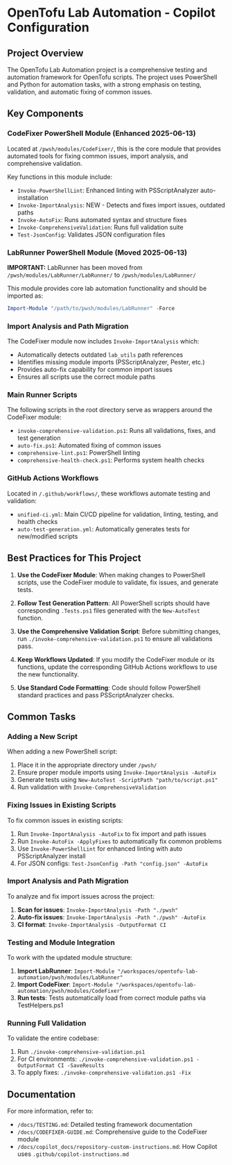 # OpenTofu Lab Automation - Copilot Configuration

## Project Overview
The OpenTofu Lab Automation project is a comprehensive testing and automation framework for OpenTofu scripts. The project uses PowerShell and Python for automation tasks, with a strong emphasis on testing, validation, and automatic fixing of common issues.

## Key Components

### CodeFixer PowerShell Module (Enhanced 2025-06-13)
Located at `/pwsh/modules/CodeFixer/`, this is the core module that provides automated tools for fixing common issues, import analysis, and comprehensive validation. 

Key functions in this module include:
- `Invoke-PowerShellLint`: Enhanced linting with PSScriptAnalyzer auto-installation
- `Invoke-ImportAnalysis`: NEW - Detects and fixes import issues, outdated paths
- `Invoke-AutoFix`: Runs automated syntax and structure fixes
- `Invoke-ComprehensiveValidation`: Runs full validation suite
- `Test-JsonConfig`: Validates JSON configuration files

### LabRunner PowerShell Module (Moved 2025-06-13)
**IMPORTANT:** LabRunner has been moved from `/pwsh/modules/LabRunner/LabRunner/` to `/pwsh/modules/LabRunner/`

This module provides core lab automation functionality and should be imported as:
```powershell
Import-Module "/path/to/pwsh/modules/LabRunner" -Force
```

### Import Analysis and Path Migration
The CodeFixer module now includes `Invoke-ImportAnalysis` which:
- Automatically detects outdated `lab_utils` path references
- Identifies missing module imports (PSScriptAnalyzer, Pester, etc.)
- Provides auto-fix capability for common import issues
- Ensures all scripts use the correct module paths

### Main Runner Scripts
The following scripts in the root directory serve as wrappers around the CodeFixer module:
- `invoke-comprehensive-validation.ps1`: Runs all validations, fixes, and test generation
- `auto-fix.ps1`: Automated fixing of common issues
- `comprehensive-lint.ps1`: PowerShell linting
- `comprehensive-health-check.ps1`: Performs system health checks

### GitHub Actions Workflows
Located in `/.github/workflows/`, these workflows automate testing and validation:
- `unified-ci.yml`: Main CI/CD pipeline for validation, linting, testing, and health checks
- `auto-test-generation.yml`: Automatically generates tests for new/modified scripts

## Best Practices for This Project

1. **Use the CodeFixer Module**: When making changes to PowerShell scripts, use the CodeFixer module to validate, fix issues, and generate tests.

2. **Follow Test Generation Pattern**: All PowerShell scripts should have corresponding `.Tests.ps1` files generated with the `New-AutoTest` function.

3. **Use the Comprehensive Validation Script**: Before submitting changes, run `./invoke-comprehensive-validation.ps1` to ensure all validations pass.

4. **Keep Workflows Updated**: If you modify the CodeFixer module or its functions, update the corresponding GitHub Actions workflows to use the new functionality.

5. **Use Standard Code Formatting**: Code should follow PowerShell standard practices and pass PSScriptAnalyzer checks.

## Common Tasks

### Adding a New Script
When adding a new PowerShell script:
1. Place it in the appropriate directory under `/pwsh/`
2. Ensure proper module imports using `Invoke-ImportAnalysis -AutoFix`
3. Generate tests using `New-AutoTest -ScriptPath "path/to/script.ps1"`
4. Run validation with `Invoke-ComprehensiveValidation`

### Fixing Issues in Existing Scripts
To fix common issues in existing scripts:
1. Run `Invoke-ImportAnalysis -AutoFix` to fix import and path issues
2. Run `Invoke-AutoFix -ApplyFixes` to automatically fix common problems
3. Use `Invoke-PowerShellLint` for enhanced linting with auto PSScriptAnalyzer install
4. For JSON configs: `Test-JsonConfig -Path "config.json" -AutoFix`

### Import Analysis and Path Migration
To analyze and fix import issues across the project:
1. **Scan for issues**: `Invoke-ImportAnalysis -Path "./pwsh"`
2. **Auto-fix issues**: `Invoke-ImportAnalysis -Path "./pwsh" -AutoFix`
3. **CI format**: `Invoke-ImportAnalysis -OutputFormat CI`

### Testing and Module Integration
To work with the updated module structure:
1. **Import LabRunner**: `Import-Module "/workspaces/opentofu-lab-automation/pwsh/modules/LabRunner"`
2. **Import CodeFixer**: `Import-Module "/workspaces/opentofu-lab-automation/pwsh/modules/CodeFixer"`
3. **Run tests**: Tests automatically load from correct module paths via TestHelpers.ps1

### Running Full Validation
To validate the entire codebase:
1. Run `./invoke-comprehensive-validation.ps1`
2. For CI environments: `./invoke-comprehensive-validation.ps1 -OutputFormat CI -SaveResults`
3. To apply fixes: `./invoke-comprehensive-validation.ps1 -Fix`

## Documentation
For more information, refer to:
- `/docs/TESTING.md`: Detailed testing framework documentation
- `/docs/CODEFIXER-GUIDE.md`: Comprehensive guide to the CodeFixer module
- `/docs/copilot_docs/repository-custom-instructions.md`: How Copilot uses `.github/copilot-instructions.md`

